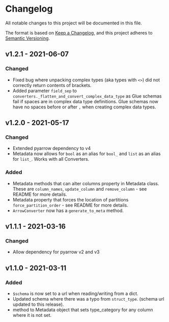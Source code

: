 # Changelog

All notable changes to this project will be documented in this file.

The format is based on [Keep a Changelog](https://keepachangelog.com/en/1.0.0/),
and this project adheres to [Semantic Versioning](https://semver.org/spec/v2.0.0.html).

## v1.2.1 - 2021-06-07

### Changed

- Fixed bug where unpacking complex types (aka types with `<>`) did not correctly return contents of brackets.
- Added parameter `field_sep` to `converters._flatten_and_convert_complex_data_type` as Glue schemas fail if spaces are in complex data type definitions. Glue schemas now have no spaces before or after `,` when creating complex data types.

## v1.2.0 - 2021-05-17

### Changed

- Extended pyarrow dependency to v4
- Metadata now allows for `bool` as an alias for `bool_` and `list` as an alias for `list_`. Works with all Converters.

### Added

- Metadata methods that can alter columns property in Metadata class. These are `column_names`, `update_column` and `remove_column` - see README for more details.
- Metadata property that forces the location of partitions `force_partition_order` - see README for more details.
- `ArrowConverter` now has a `generate_to_meta` method.

## v1.1.1 - 2021-03-16

### Changed
- Allow dependency for pyarrow v2 and v3

## v1.1.0 - 2021-03-11

### Added
- `$schema` is now set to a url when reading/writing from a dict.
- Updated schema where there was a typo from `struct_type`. (schema url updated to this release).
- method to Metadata object that sets type_category for any column where it is not set.

